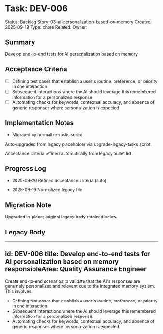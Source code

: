 # Task: DEV-006
Status: Backlog
Story: 03-ai-personalization-based-on-memory
Created: 2025-09-19
Type: chore
Related:
Owner:

## Summary
Develop end-to-end tests for AI personalization based on memory

## Acceptance Criteria

- [ ] Defining test cases that establish a user's routine, preference, or priority in one interaction
- [ ] Subsequent interactions where the AI should leverage this remembered information for a personalized response
- [ ] Automating checks for keywords, contextual accuracy, and absence of generic responses where personalization is expected

## Implementation Notes
- Migrated by normalize-tasks script

Auto-upgraded from legacy placeholder via upgrade-legacy-tasks script.


Acceptance criteria refined automatically from legacy bullet list.
## Progress Log
- 2025-09-20 Refined acceptance criteria (auto)

- 2025-09-19 Normalized legacy file
## Migration Note
Upgraded in-place; original legacy body retained below.

## Legacy Body
---
id: DEV-006
title: Develop end-to-end tests for AI personalization based on memory
responsibleArea: Quality Assurance Engineer
---
Create end-to-end scenarios to validate that the AI's responses are genuinely personalized and relevant due to the integrated memory system. This involves:
- Defining test cases that establish a user's routine, preference, or priority in one interaction.
- Subsequent interactions where the AI should leverage this remembered information for a personalized response.
- Automating checks for keywords, contextual accuracy, and absence of generic responses where personalization is expected.